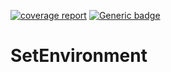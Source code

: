
[![coverage report](''/badges/master/coverage.svg)](http://10.202.35.89:8080/SetEnvironment/coverage/index.html)
[![Generic badge](https://img.shields.io/badge/docs-latest-green.svg)](http://10.202.35.89:8080/SetEnvironment/doc/index.html)

SetEnvironment
==============

